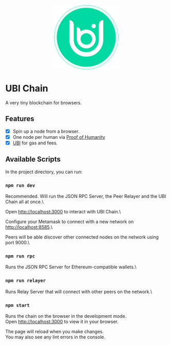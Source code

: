 <p align="center">
<img src="src/images/logo.svg" width="200" title="UBI">
</p>

# UBI Chain

A very tiny blockchain for browsers. 

## Features

  - [X] Spin up a node from a browser.
  - [X] One node per human via [Proof of Humanity](https;//github.com/Proof-of-Humanity)
  - [X] [UBI](https://github.com/DemocracyEarth/ubi) for gas and fees.
  
## Available Scripts

In the project directory, you can run:

### `npm run dev`

Recommended. Will run the JSON RPC Server, the Peer Relayer and the UBI Chain all at once.\

Open [http://localhost:3000](http://localhost:3000) to interact with UBI Chain.\ 

Configure your Metamask to connect with a new network on [http://localhost:8585](http://localhost:8585).\

Peers will be able discover other connected nodes on the network using port 9000.\

### `npm run rpc`

Runs the JSON RPC Server for Ethereum-compatible wallets.\

### `npm run relayer`

Runs Relay Server that will connect with other peers on the network.\

### `npm start`

Runs the chain on the browser in the development mode.\
Open [http://localhost:3000](http://localhost:3000) to view it in your browser.

The page will reload when you make changes.\
You may also see any lint errors in the console.
